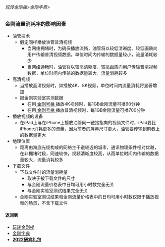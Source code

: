 ###### 玩转金刚梯>金刚字典>
### 金刚流量消耗率的影响因素

- 油管技术
  - 假定同样播放油管普清视频
    - 当网络拥堵时，为确保播放流畅，油管将以较低清晰度、较低画质向用户传输普清视频数据，单位时间内传输的数据量较小，流量消耗较少
    - 当网络通畅时，油管将以较高清晰度、较高画质向用户传输普清视频数据，单位时间内传输的数据量较大，流量消耗较多
- 高清视频
  - 当播放高清视频时，如播放4K、8K视频，单位时间内流量消耗将显著增加
  - 据金刚实验室实测数据
    - 在用[ 金刚号梯 ]()播放4K视频时，每1GB金刚流量可播60分钟
    - 在用[ 金刚号梯 ]()播放普清视频时，每1GB金刚流量可播700分钟
- 播放视频的设备
  - 在iPad上与在iPhone上播放油管同一链接指向的视频文件时，iPad要比iPhone消耗更多的流量，因为前者的屏幕尺寸更大，油管要传输到前者上的数据量更大
- 地理位置
  - 距离由海底光缆构成的网络主干道较近的城市，通讯物理条件相对优越，在非拥堵时段，网速较快，视频清晰度较高，从而单位时间内传输的数据量较大，流量消耗较多
- 下载文件
  - 下载文件时的流量消耗量
    - 取决于被下载文件的尺寸
    - 与金刚流量价格表中日均可用小时数完全无关
    - 与金刚实验室测试结果完全无关
  - 金刚实验室测试结果和金刚流量价格表中的日均可用小时数仅限于播放视频的场景，不含下载文件
      

#### 返回到
- [玩转金刚梯](https://github.com/a2zitpro/web/blob/master/LadderFree/A.md)
- [金刚字典](https://github.com/a2zitpro/web/blob/master/LadderFree/kkDictionary/KKDictionary.md)
- [<strong>2022酬宾礼包](https://github.com/a2zitpro/web/blob/master/LadderFree/kkDictionary/Price/2022-1Forkkapp.md)


